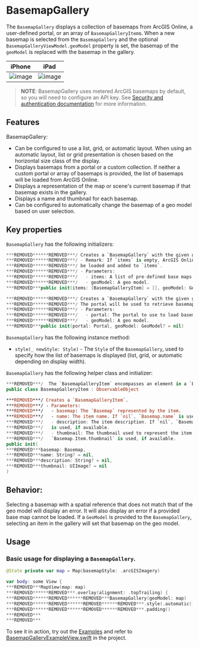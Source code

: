 # BasemapGallery

The `BasemapGallery` displays a collection of basemaps from ArcGIS Online, a user-defined portal, or an array of `BasemapGalleryItem`s. When a new basemap is selected from the `BasemapGallery` and the optional `BasemapGalleryViewModel.geoModel` property is set, the basemap of the `geoModel` is replaced with the basemap in the gallery.

|iPhone|iPad|
|:--:|:--:|
|![image](https:***REMOVED***user-images.githubusercontent.com/3998072/205385086-cb9bc0a0-3c46-484d-aefa-8878c7112a3e.png)|![image](https:***REMOVED***user-images.githubusercontent.com/3998072/205384854-79f25efe-25f4-4330-a487-b64b528a9daf.png)|

> **NOTE**: BasemapGallery uses metered ArcGIS basemaps by default, so you will need to configure an API key. See [Security and authentication documentation](https:***REMOVED***developers.arcgis.com/documentation/mapping-apis-and-services/security/#api-keys) for more information.

## Features

BasemapGallery:

- Can be configured to use a list, grid, or automatic layout. When using an automatic layout, list or grid presentation is chosen based on the horizontal size class of the display.
- Displays basemaps from a portal or a custom collection. If neither a custom portal or array of basemaps is provided, the list of basemaps will be loaded from ArcGIS Online.
- Displays a representation of the map or scene's current basemap if that basemap exists in the gallery.
- Displays a name and thumbnail for each basemap.
- Can be configured to automatically change the basemap of a geo model based on user selection.

## Key properties

`BasemapGallery` has the following initializers:

```swift
***REMOVED******REMOVED***/ Creates a `BasemapGallery` with the given geo model and array of basemap gallery items.
***REMOVED******REMOVED***/ - Remark: If `items` is empty, ArcGIS Online's developer basemaps will
***REMOVED******REMOVED***/ be loaded and added to `items`.
***REMOVED******REMOVED***/ - Parameters:
***REMOVED******REMOVED***/   - items: A list of pre-defined base maps to display.
***REMOVED******REMOVED***/   - geoModel: A geo model.
***REMOVED***public init(items: [BasemapGalleryItem] = [], geoModel: GeoModel? = nil)
```

```swift
***REMOVED******REMOVED***/ Creates a `BasemapGallery` with the given geo model and portal.
***REMOVED******REMOVED***/ The portal will be used to retrieve basemaps.
***REMOVED******REMOVED***/ - Parameters:
***REMOVED******REMOVED***/   - portal: The portal to use to load basemaps.
***REMOVED******REMOVED***/   - geoModel: A geo model.
***REMOVED***public init(portal: Portal, geoModel: GeoModel? = nil)
```

`BasemapGallery` has the following instance method:

- `style(_ newStyle: Style)` - The `Style` of the `BasemapGallery`, used to specify how the list of basemaps is displayed (list, grid, or automatic depending on display width).

`BasemapGallery` has the following helper class and initializer:

```swift
***REMOVED***/  The `BasemapGalleryItem` encompasses an element in a `BasemapGallery`.
public class BasemapGalleryItem : ObservableObject

***REMOVED***/ Creates a `BasemapGalleryItem`.
***REMOVED***/ - Parameters:
***REMOVED***/   - basemap: The `Basemap` represented by the item.
***REMOVED***/   - name: The item name. If `nil`, `Basemap.name` is used, if available.
***REMOVED***/   - description: The item description. If `nil`, `Basemap.Item.description`
***REMOVED***/   is used, if available.
***REMOVED***/   - thumbnail: The thumbnail used to represent the item. If `nil`,
***REMOVED***/   `Basemap.Item.thumbnail` is used, if available.
public init(
***REMOVED***basemap: Basemap,
***REMOVED***name: String? = nil,
***REMOVED***description: String? = nil,
***REMOVED***thumbnail: UIImage? = nil
)

```

## Behavior:

Selecting a basemap with a spatial reference that does not match that of the geo model will display an error. It will also display an error if a provided base map cannot be loaded. If a `GeoModel` is provided to the `BasemapGallery`, selecting an item in the gallery will set that basemap on the geo model.

## Usage

### Basic usage for displaying a `BasemapGallery`.

```swift
@State private var map = Map(basemapStyle: .arcGISImagery)

var body: some View {
***REMOVED***MapView(map: map)
***REMOVED******REMOVED***.overlay(alignment: .topTrailing) {
***REMOVED******REMOVED******REMOVED***BasemapGallery(geoModel: map)
***REMOVED******REMOVED******REMOVED******REMOVED***.style(.automatic())
***REMOVED******REMOVED******REMOVED******REMOVED***.padding()
***REMOVED***
***REMOVED***
```

To see it in action, try out the [Examples](../../Examples) and refer to [BasemapGalleryExampleView.swift](../../Examples/Examples/BasemapGalleryExampleView.swift) in the project.
